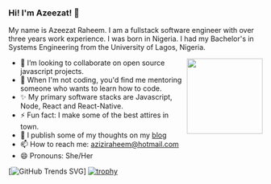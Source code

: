 <!-- <img src="https://github.com/azeezat/azeezat/blob/master/banner.png" alt=""> -->

### Hi! I'm Azeezat! 👋

My name is Azeezat Raheem. I am a fullstack software engineer with over three years work experience. I was born in Nigeria. I had my Bachelor's in Systems Engineering from the University of Lagos, Nigeria.

<a href="https://thecodinghijabi.netlify.app/" target="_blank"><img align="right" width="150" height="150" src="https://media.giphy.com/media/1dOJslxDpf11jEiyhu/giphy.gif"></a>
                                                             
- 👯 I’m looking to collaborate on open source javascript projects.
- 🤔 When I'm not coding, you'd find me mentoring someone who wants to learn how to code.
- ✨ My primary software stacks are Javascript, Node, React and React-Native.
- ⚡ Fun fact: I make some of the best attires in town.
- 💬 I publish some of my thoughts on my <a href="https://thecodinghijabi.netlify.app/blog" target="_blank">blog</a>
- 📫 How to reach me: <a href="aziziraheem@hotmail.com">aziziraheem@hotmail.com</a>
- 😄 Pronouns: She/Her

[![GitHub Trends SVG](https://api.githubtrends.io/user/svg/azeezat/langs?time_range=one_year&use_percent=True&include_private=True&theme=bright_lights)]
[![trophy](https://github-profile-trophy.vercel.app/?username=azeezat)](https://github.com/ryo-ma/github-profile-trophy)


